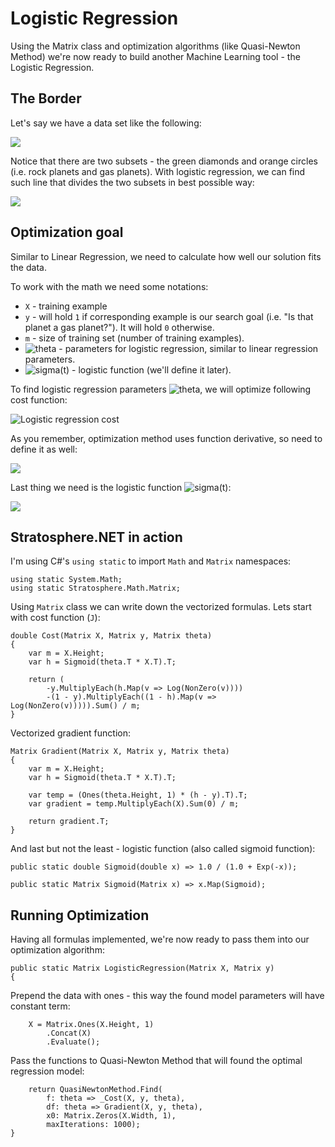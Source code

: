 # Logistic Regression

Using the Matrix class and optimization algorithms (like Quasi-Newton Method) we're now ready to build another Machine Learning tool - the Logistic Regression.

## The Border
Let's say we have a data set like the following:

![](https://mandrostorage.blob.core.windows.net/blogfiles/Stratosphere.MachineLearning.Studio_2016-04-07_18-02-17.png)


Notice that there are two subsets - the green diamonds and orange circles (i.e. rock planets and gas planets).
With logistic regression, we can find such line that divides the two subsets in best possible way:

![](https://mandrostorage.blob.core.windows.net/blogfiles/Stratosphere.MachineLearning.Studio_2016-04-07_18-01-56.png)

## Optimization goal

Similar to Linear Regression, we need to calculate how well our solution fits the data.

To work with the math we need some notations: 

 - `X` - training example
 - `y` - will hold `1` if corresponding example is our search goal (i.e. "Is that planet a gas planet?"). It will hold `0` otherwise.
 - `m` - size of training set (number of training examples).
 - ![`theta`](https://mandrostorage.blob.core.windows.net/blogfiles/theta.jpg) - parameters for logistic regression, similar to linear regression parameters.
 - ![`sigma(t)`](https://mandrostorage.blob.core.windows.net/blogfiles/h_theta_x.jpg) - logistic function (we'll define it later).

  To find logistic regression parameters ![`theta`](https://mandrostorage.blob.core.windows.net/blogfiles/theta.jpg), we will optimize following cost function:
 
 ![Logistic regression cost](https://mandrostorage.blob.core.windows.net/blogfiles/logisticregression_cost.jpg)
 
 As you remember, optimization method uses function derivative, so need to define it as well:
 
 ![](https://mandrostorage.blob.core.windows.net/blogfiles/logisticregression_gradient.jpg)

Last thing we need is the logistic function ![`sigma(t)`](https://mandrostorage.blob.core.windows.net/blogfiles/h_theta_x.jpg):

![](https://mandrostorage.blob.core.windows.net/blogfiles/logisticregression_logisticfunction.jpg)


## Stratosphere.NET in action
 
I'm using C#'s `using static` to import `Math` and `Matrix` namespaces:

    using static System.Math;
    using static Stratosphere.Math.Matrix;

Using `Matrix` class we can write down the vectorized formulas. Lets start with cost function (`J`):

    double Cost(Matrix X, Matrix y, Matrix theta)
    {
        var m = X.Height;
        var h = Sigmoid(theta.T * X.T).T;
                
        return (
            -y.MultiplyEach(h.Map(v => Log(NonZero(v)))) 
            -(1 - y).MultiplyEach((1 - h).Map(v => Log(NonZero(v))))).Sum() / m;
    }
    
Vectorized gradient function:

    Matrix Gradient(Matrix X, Matrix y, Matrix theta)
    {
        var m = X.Height;
        var h = Sigmoid(theta.T * X.T).T;
    
        var temp = (Ones(theta.Height, 1) * (h - y).T).T;
        var gradient = temp.MultiplyEach(X).Sum(0) / m;
    
        return gradient.T;
    }
    
And last but not the least - logistic function (also called sigmoid function):

    public static double Sigmoid(double x) => 1.0 / (1.0 + Exp(-x));

    public static Matrix Sigmoid(Matrix x) => x.Map(Sigmoid);


## Running Optimization

Having all formulas implemented, we're now ready to pass them into our optimization algorithm:

    public static Matrix LogisticRegression(Matrix X, Matrix y)
    {
    
Prepend the data with ones - this way the found model parameters will have constant term:

        X = Matrix.Ones(X.Height, 1)
            .Concat(X)
            .Evaluate();

Pass the functions to Quasi-Newton Method that will found the optimal regression model:
    
        return QuasiNewtonMethod.Find(
            f: theta => _Cost(X, y, theta),
            df: theta => Gradient(X, y, theta),
            x0: Matrix.Zeros(X.Width, 1),
            maxIterations: 1000);
    }
    